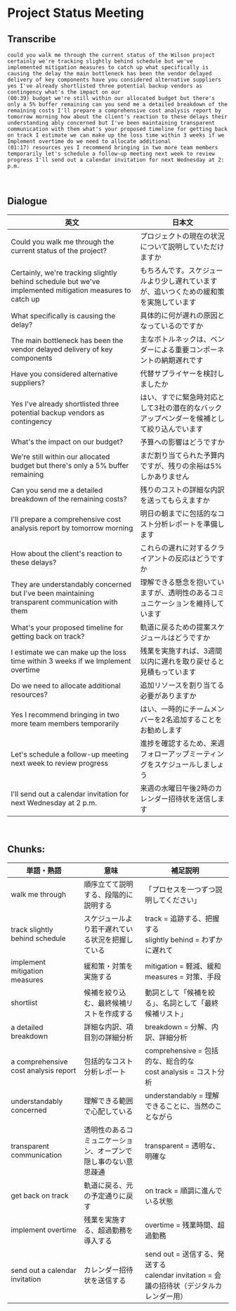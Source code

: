 # Project Status Meeting

## Transcribe
```
could you walk me through the current status of the Wilson project certainly we're tracking slightly behind schedule but we've implemented mitigation measures to catch up what specifically is causing the delay the main bottleneck has been the vendor delayed delivery of key components have you considered alternative suppliers yes I've already shortlisted three potential backup vendors as contingency what's the impact on our
(00:39) budget we're still within our allocated budget but there's only a 5% buffer remaining can you send me a detailed breakdown of the remaining costs I'll prepare a comprehensive cost analysis report by tomorrow morning how about the client's reaction to these delays their understanding ably concerned but I've been maintaining transparent communication with them what's your proposed timeline for getting back on track I estimate we can make up the loss time within 3 weeks if we Implement overtime do we need to allocate additional
(01:17) resources yes I recommend bringing in two more team members temporarily let's schedule a follow-up meeting next week to review progress I'll send out a calendar invitation for next Wednesday at 2: p.m. 
```

<br>

## Dialogue

| 英文 | 日本文 |
|------|--------|
| Could you walk me through the current status of the project? | プロジェクトの現在の状況について説明していただけますか |
| Certainly, we're tracking slightly behind schedule but we've implemented mitigation measures to catch up | もちろんです。スケジュールより少し遅れていますが、追いつくための緩和策を実施しています |
| What specifically is causing the delay? | 具体的に何が遅れの原因となっているのですか |
| The main bottleneck has been the vendor delayed delivery of key components | 主なボトルネックは、ベンダーによる重要コンポーネントの納期遅れです |
| Have you considered alternative suppliers? | 代替サプライヤーを検討しましたか |
| Yes I've already shortlisted three potential backup vendors as contingency | はい、すでに緊急時対応として3社の潜在的なバックアップベンダーを候補として絞り込んでいます |
| What's the impact on our budget? | 予算への影響はどうですか |
| We're still within our allocated budget but there's only a 5% buffer remaining | まだ割り当てられた予算内ですが、残りの余裕は5%しかありません |
| Can you send me a detailed breakdown of the remaining costs? | 残りのコストの詳細な内訳を送ってもらえますか |
| I'll prepare a comprehensive cost analysis report by tomorrow morning | 明日の朝までに包括的なコスト分析レポートを準備します |
| How about the client's reaction to these delays? | これらの遅れに対するクライアントの反応はどうですか |
| They are understandably concerned but I've been maintaining transparent communication with them | 理解できる懸念を抱いていますが、透明性のあるコミュニケーションを維持しています |
| What's your proposed timeline for getting back on track? | 軌道に戻るための提案スケジュールはどうですか |
| I estimate we can make up the loss time within 3 weeks if we Implement overtime | 残業を実施すれば、3週間以内に遅れを取り戻せると見積もっています |
| Do we need to allocate additional resources? | 追加リソースを割り当てる必要がありますか |
| Yes I recommend bringing in two more team members temporarily | はい、一時的にチームメンバーを2名追加することをお勧めします |
| Let's schedule a follow-up meeting next week to review progress | 進捗を確認するため、来週フォローアップミーティングをスケジュールしましょう |
| I'll send out a calendar invitation for next Wednesday at 2 p.m. | 来週の水曜日午後2時のカレンダー招待状を送信します |

<br>

## **Chunks:**

| 単語・熟語 | 意味 | 補足説明 |
|---|---|---|
| walk me through | 順序立てて説明する、段階的に説明する | 「プロセスを一つずつ説明してください」 |
| track slightly behind schedule | スケジュールより若干遅れている状況を把握している | track = 追跡する、把握する<br>slightly behind = わずかに遅れて |
| implement mitigation measures | 緩和策・対策を実施する | mitigation = 軽減、緩和<br>measures = 対策、手段 |
| shortlist | 候補を絞り込む、最終候補リストを作成する | 動詞として「候補を絞る」、名詞として「最終候補リスト」 |
| a detailed breakdown | 詳細な内訳、項目別の詳細分析 | breakdown = 分解、内訳、詳細分析 |
| a comprehensive cost analysis report | 包括的なコスト分析レポート | comprehensive = 包括的な、総合的な<br>cost analysis = コスト分析 |
| understandably concerned | 理解できる範囲で心配している | understandably = 理解できることに、当然のことながら |
| transparent communication | 透明性のあるコミュニケーション、オープンで隠し事のない意思疎通 | transparent = 透明な、明確な |
| get back on track | 軌道に戻る、元の予定通りに戻す | on track = 順調に進んでいる状態 |
| implement overtime | 残業を実施する、超過勤務を導入する | overtime = 残業時間、超過勤務 |
| send out a calendar invitation | カレンダー招待状を送信する | send out = 送信する、発送する<br>calendar invitation = 会議の招待状（デジタルカレンダー用） |
